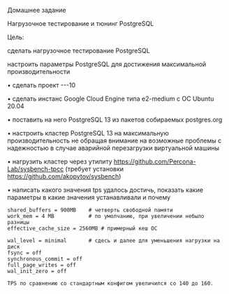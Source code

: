 Домашнее задание

Нагрузочное тестирование и тюнинг PostgreSQL

Цель:

сделать нагрузочное тестирование PostgreSQL

настроить параметры PostgreSQL для достижения максимальной производительности

• сделать проект ---10

• сделать инстанс Google Cloud Engine типа e2-medium с ОС Ubuntu 20.04

• поставить на него PostgreSQL 13 из пакетов собираемых postgres.org

• настроить кластер PostgreSQL 13 на максимальную производительность не 
обращая внимание на возможные проблемы с надежностью в случае
аварийной перезагрузки виртуальной машины

• нагрузить кластер через утилиту
https://github.com/Percona-Lab/sysbench-tpcc (требует установки
https://github.com/akopytov/sysbench)

• написать какого значения tps удалось достичь, показать какие параметры в
какие значения устанавливали и почему

    shared_buffers = 900MB    # четверть свободной памяти
    work_mem = 4 MB           # по умолчанию, при увеличении небыло разницы
    effective_cache_size = 2560MB # примерный кеш ОС
    
    wal_level = minimal       # сдесь и далее для уменьшения нагрузки на диск
    fsync = off               
    synchronous_commit = off  
    full_page_writes = off
    wal_init_zero = off
    
    TPS по сравнению со стандартным конфигом увеличился со 140 до 160.
    
